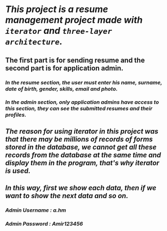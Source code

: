# *This project is a resume management project made with `iterator` and `three-layer architecture`.*

## The first part is for sending resume and the second part is for application admin.

### _In the resume section, the user must enter his name, surname, date of birth, gender, skills, email and photo._

### _In the admin section, only application admins have access to this section, they can see the submitted resumes and their profiles._

## _The reason for using iterator in this project was that there may be millions of records of forms stored in the database, we cannot get all these records from the database at the same time and display them in the program, that's why iterator is used._
## _In this way, first we show each data, then if we want to show the next data and so on._

### *Admin Username : a.hm*

### *Admin Password : Amir123456*